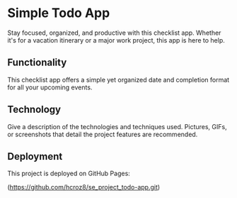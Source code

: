 # Simple Todo App

Stay focused, organized, and productive with this checklist app. Whether it's for a vacation itinerary or a major work project, this app is here to help.

## Functionality

This checklist app offers a simple yet organized date and completion format for all your upcoming events.

## Technology

Give a description of the technologies and techniques used. Pictures, GIFs, or screenshots that detail the project features are recommended.

## Deployment

This project is deployed on GitHub Pages:

(https://github.com/hcroz8/se_project_todo-app.git)
